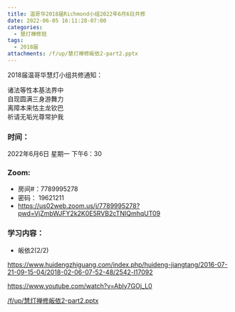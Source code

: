 ```yaml
---
title: 温哥华2018届Richmond小组2022年6月6日共修
date: 2022-06-05 16:11:28-07:00
categories:
  - 慧灯禅修班
tags:
  - 2018届
attachments: /f/up/慧灯禅修皈依2-part2.pptx
---
```

2018届温哥华慧灯小组共修通知：

诸法等性本基法界中\
自现圆满三身游舞力\
离障本来怙主龙钦巴\
祈请无垢光尊常护我  

### 时间：

2022年6月6日 星期一 下午6：30

### Zoom:

* 房间#：7789995278 
* 密码： 19621211
* <https://us02web.zoom.us/j/7789995278?pwd=VjZmbWJFY2k2K0E5RVB2cTNIQmhqUT09>

### 学习内容：

* 皈依2(2/2)

<https://www.huidengzhiguang.com/index.php/huideng-jiangtang/2016-07-21-09-15-04/2018-02-06-07-52-48/2542-l17092>

<https://www.youtube.com/watch?v=Ably7GOj_L0>

[/f/up/慧灯禅修皈依2-part2.pptx](https://s3.ap-northeast-1.wasabisys.com/hdcx/hdv/f/up/慧灯禅修皈依2-part2.pptx)